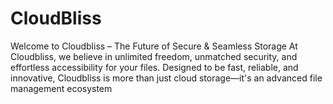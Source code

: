 # CloudBliss
Welcome to Cloudbliss – The Future of Secure &amp; Seamless Storage  At Cloudbliss, we believe in unlimited freedom, unmatched security, and effortless accessibility for your files. Designed to be fast, reliable, and innovative, Cloudbliss is more than just cloud storage—it's an advanced file management ecosystem
